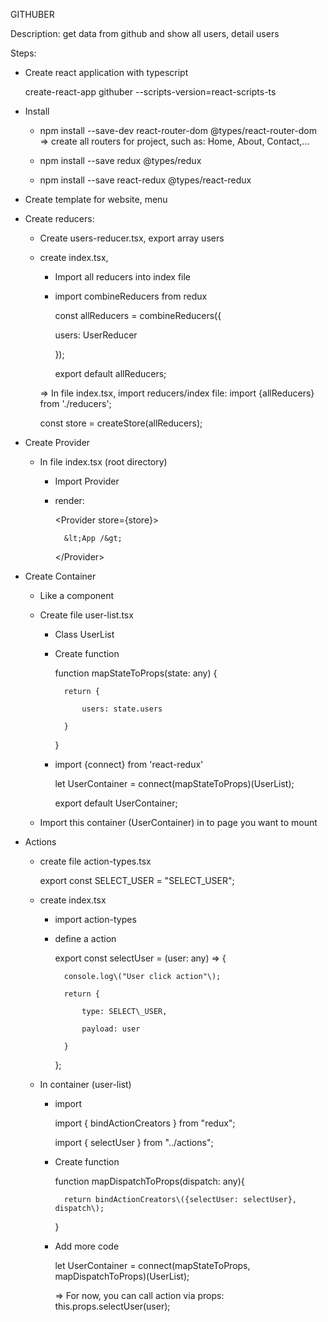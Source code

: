 GITHUBER

Description: get data from github and show all users, detail users

Steps:

* Create react application with typescript

  create-react-app githuber --scripts-version=react-scripts-ts

* Install

  * npm install --save-dev react-router-dom @types/react-router-dom =&gt; create all routers for project, such as: Home, About, Contact,...

  * npm install --save redux @types/redux

  * npm install --save react-redux @types/react-redux

* Create template for website, menu 

* Create reducers:

  * Create users-reducer.tsx, export array users

  * create index.tsx,

    * Import all reducers into index file

    * import combineReducers from redux

      const allReducers = combineReducers\({

      users: UserReducer

      }\);

      export default allReducers;

    =&gt; In file index.tsx, import reducers/index file: import {allReducers} from './reducers';

    const store = createStore\(allReducers\);

* Create Provider

  * In file index.tsx \(root directory\)

    * Import Provider

    * render:

      &lt;Provider store={store}&gt;

      ```
        &lt;App /&gt;
      ```

      &lt;/Provider&gt;

* Create Container

  * Like a component

  * Create file user-list.tsx

    * Class UserList

    * Create function

      function mapStateToProps\(state: any\) {

      ```
        return {

            users: state.users

        }
      ```

      }

    * import {connect} from 'react-redux'

      let UserContainer = connect\(mapStateToProps\)\(UserList\);

      export default UserContainer;

  * Import this container \(UserContainer\) in to page you want to mount

* Actions

  * create file action-types.tsx

    export const SELECT\_USER = "SELECT\_USER";

  * create index.tsx

    * import action-types

    * define a action

      export const selectUser = \(user: any\) =&gt; {

      ```
        console.log\("User click action"\);

        return {

            type: SELECT\_USER,

            payload: user

        }
      ```

      };

  * In container \(user-list\)

    * import

      import { bindActionCreators } from "redux";

      import { selectUser } from "../actions";

    * Create function

      function mapDispatchToProps\(dispatch: any\){

      ```
        return bindActionCreators\({selectUser: selectUser}, dispatch\);
      ```

      }

    * Add more code

      let UserContainer = connect\(mapStateToProps, mapDispatchToProps\)\(UserList\);

      =&gt; For now, you can call action via props: this.props.selectUser\(user\);



